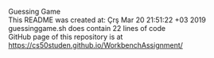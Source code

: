 Guessing Game  
This README was created at: Çrş Mar 20 21:51:22 +03 2019  
guessinggame.sh does contain 22 lines of code  
GitHub page of this repository is at https://cs50studen.github.io/WorkbenchAssignment/  
